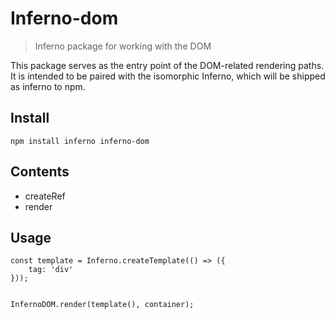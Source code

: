 # Inferno-dom
> Inferno package for working with the DOM

This package serves as the entry point of the DOM-related rendering paths. It is intended to be paired with the isomorphic Inferno, which will be shipped as inferno to npm.

## Install

```
npm install inferno inferno-dom

```

## Contents

* createRef
* render

## Usage

```
const template = Inferno.createTemplate(() => ({
	tag: 'div'
}));


InfernoDOM.render(template(), container);
```



